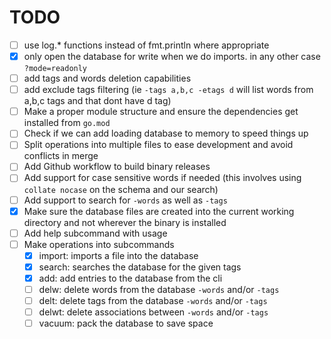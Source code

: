 # TODO
* [ ] use log.* functions instead of fmt.println where appropriate
* [x] only open the database for write when we do imports. in any other case `?mode=readonly`
* [ ] add tags and words deletion capabilities
* [ ] add exclude tags filtering (ie `-tags a,b,c -etags d` will list words from a,b,c tags and that dont have d tag)
* [ ] Make a proper module structure and ensure the dependencies get installed from `go.mod`
* [ ] Check if we can add loading database to memory to speed things up
* [ ] Split operations into multiple files to ease development and avoid conflicts in merge
* [ ] Add Github workflow to build binary releases
* [ ] Add support for case sensitive words if needed (this involves using `collate nocase` on the schema and our search)
* [ ] Add support to search for `-words` as well as `-tags`
* [x] Make sure the database files are created into the current working directory and not wherever the binary is installed
* [ ] Add help subcommand with usage
* [ ] Make operations into subcommands
  * [x] import: imports a file into the database
  * [x] search: searches the database for the given tags
  * [x] add: add entries to the database from the cli
  * [ ] delw: delete words from the database `-words` and/or `-tags`
  * [ ] delt: delete tags from the database `-words` and/or `-tags`
  * [ ] delwt: delete associations between `-words` and/or `-tags`
  * [ ] vacuum: pack the database to save space

